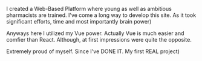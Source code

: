 I created a Web-Based Platform where young as well as ambitious pharmacists are trained. I've come a long way to develop this site. As it took significant efforts, time and most importantly brain power)

Anyways here I utilized my Vue power. Actually Vue is much easier and comfier than React. Although, at first impressions were quite the opposite.

Extremely proud of myself. Since I've DONE IT. My first REAL project)
